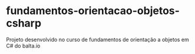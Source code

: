 # fundamentos-orientacao-objetos-csharp
Projeto desenvolvido no curso de fundamentos de orientação a objetos em C# do balta.io
